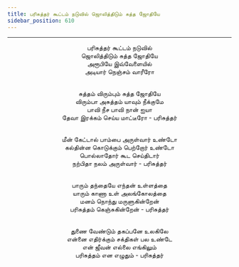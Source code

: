 ```yaml
---
title: பரிசுத்தர் கூட்டம் நடுவில் ஜொலித்திடும் சுத்த ஜோதியே
sidebar_position: 610
---
```


---
<center>
பரிசுத்தர் கூட்டம் நடுவில்<br/>
ஜொலித்திடும் சுத்த ஜோதியே<br/>
அரூபியே இவ்வேளையில்<br/>
அடியார் நெஞ்சம் வாரீரோ<br/><br/>

சுத்தம் விரும்பும் சுத்த ஜோதியே<br/>
விரும்பா அசுத்தம் யாவும் நீக்குமே<br/>
பாவி நீச பாவி நான் ஐயா<br/>
தேவா இரக்கம் செய்ய மாட்டீரோ             - பரிசுத்தர்<br/><br/>

மீன் கேட்டால் பாம்பை அருள்வார் உண்டோ<br/>
கல்தின்ன கொடுக்கும் பெற்றோர் உண்டோ<br/>
பொல்லாதோர் கூட செய்திடார்<br/>
நற்பிதா நலம் அருள்வார்                - பரிசுத்தர்<br/><br/>

பாரும் தந்தையே எந்தன் உள்ளத்தை<br/>
யாரும் காணா உள் அலங்கோலத்தை<br/>
மனம் நொந்து மருளுகின்றேன்<br/>
பரிசுத்தம் கெஞ்சுகின்றேன்                - பரிசுத்தர்<br/><br/>

துணை வேண்டும் தகப்பனே உலகிலே<br/>
என்னை எதிர்க்கும் சக்திகள் பல உண்டே<br/>
என் ஜீவன் எல்லை எங்கிலும்<br/>
பரிசுத்தம் என எழுதும்                - பரிசுத்தர்
</center>